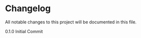 # Changelog

All notable changes to this project will be documented in this file.

<!-- insertion marker -->

0.1.0
    Initial Commit
